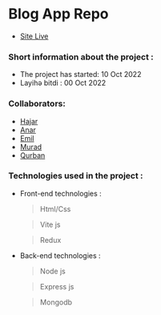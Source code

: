 # Blog App Repo

- [Site Live](https://blog-app-pyp.netlify.app/)

### Short information about the project :

- The project has started: 10 Oct 2022
- Layihə bitdi : 00 Oct 2022

### Collaborators:

- [Hajar](https://github.com/hajarabdullayeva)
- [Anar](https://github.com/anarsafar)
- [Emil](https://github.com/emilhajizade42)
- [Murad](https://github.com/muradorucov)
- [Qurban](https://github.com/gurbangurbanzade)

### Technologies used in the project :

- Front-end technologies :

  > Html/Css

  > Vite js

  > Redux


- Back-end technologies :

  > Node js

  > Express js

  > Mongodb

